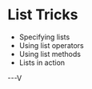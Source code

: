 # List Tricks

* Specifying lists
* Using list operators
* Using list methods
* Lists in action

---V